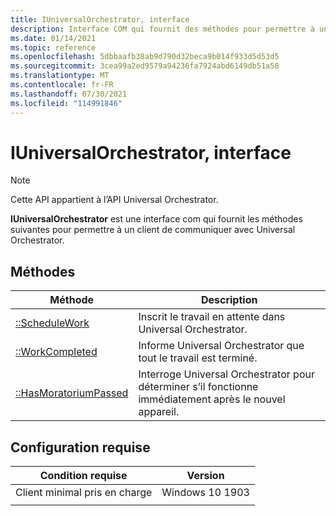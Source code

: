 ```yaml
---
title: IUniversalOrchestrator, interface
description: Interface COM qui fournit des méthodes pour permettre à un client de communiquer avec l’Orchestrator universel.
ms.date: 01/14/2021
ms.topic: reference
ms.openlocfilehash: 5dbbaafb38ab9d790d32beca9b014f933d5d53d5
ms.sourcegitcommit: 3cea99a2ed9579a94236fa7924abd6149db51a58
ms.translationtype: MT
ms.contentlocale: fr-FR
ms.lasthandoff: 07/30/2021
ms.locfileid: "114991846"
---
```

# <a name="iuniversalorchestrator-interface"></a>IUniversalOrchestrator, interface

> [!NOTE] 
> Cette API appartient à l’API Universal Orchestrator.

**IUniversalOrchestrator** est une interface com qui fournit les méthodes suivantes pour permettre à un client de communiquer avec Universal Orchestrator.

## <a name="methods"></a>Méthodes

|Méthode | Description |
|---|---|
|[::ScheduleWork](universalorchestrator-schedulework.md) | Inscrit le travail en attente dans Universal Orchestrator. |
|[::WorkCompleted](universalorchestrator-workcompleted.md) | Informe Universal Orchestrator que tout le travail est terminé. |
|[::HasMoratoriumPassed](universalorchestrator-hasmoratoriumpassed.md) | Interroge Universal Orchestrator pour déterminer s’il fonctionne immédiatement après le nouvel appareil. |


## <a name="requirements"></a>Configuration requise

| Condition requise | Version |
|---|---|
| Client minimal pris en charge | Windows 10 1903 |
|   |   |